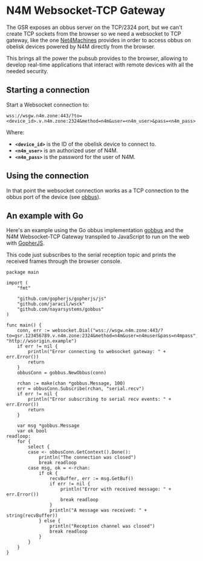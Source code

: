 # N4M Websocket-TCP Gateway

The GSR exposes an obbus server on the TCP/2324 port, but we can't create TCP sockets from the browser so we need a websocket to TCP gateway, like the one [Net4Machines](https://net4machines.com) provides in order to access obbus on obelisk devices powered by N4M directly from the browser.

This brings all the power the pubsub provides to the browser, allowing to develop real-time applications that interact with remote devices with all the needed security.

## Starting a connection

Start a Websocket connection to:

`wss://wsgw.n4m.zone:443/?to=<device_id>.v.n4m.zone:2324&method=n4m&user=<n4m_user>&pass=<n4m_pass>`

Where:

* **`<device_id>`** is the ID of the obelisk device to connect to.
* **`<n4m_user>`** is an authorized user of N4M.
* **`<n4m_pass>`** is the password for the user of N4M.

## Using the connection

In that point the websocket connection works as a TCP connection to the obbus port of the device (see [obbus](./02-obbus.md)).

## An example with Go

Here's an example using the Go obbus implementation [gobbus](https://github.com/nayarsystems/gobbus) and the N4M Websocket-TCP Gateway transpiled to JavaScript to run on the web with [GopherJS](https://github.com/gopherjs/gopherjs).

This code just subscribes to the serial reception topic and prints the received frames through the browser console.

```
package main

import (
	"fmt"

	"github.com/gopherjs/gopherjs/js"
	"github.com/jaracil/wsck"
	"github.com/nayarsystems/gobbus"
)

func main() {
    conn, err := websocket.Dial("wss://wsgw.n4m.zone:443/?to=gsr.123456789.v.n4m.zone:2324&method=n4m&user=n4muser&pass=n4mpass", "http://wsorigin.example")
    if err != nil {
        println("Error connecting to websocket gateway: " + err.Error())
        return
    }
    obbusConn = gobbus.NewObbus(conn)

    rchan := make(chan *gobbus.Message, 100)
    err = obbusConn.Subscribe(rchan, "serial.recv")
    if err != nil {
        println("Error subscribing to serial recv events: " + err.Error())
        return
    }

    var msg *gobbus.Message
    var ok bool
readloop:
    for {
        select {
        case <- obbusConn.GetContext().Done():
            println("The connection was closed")
            break readloop
        case msg, ok = <-rchan:
            if ok {
                recvBuffer, err := msg.GetBuf()
                if err != nil {
                    println("Error with received message: " + err.Error())
                    break readloop
                }
                println("A message was received: " + string(recvBuffer))
            } else {
                println("Reception channel was closed")
                break readloop
            }
        }
    }
}

```
